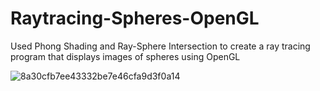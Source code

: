 # Raytracing-Spheres-OpenGL
Used Phong Shading and Ray-Sphere Intersection to create a ray tracing program that displays images of spheres using OpenGL

![8a30cfb7ee43332be7e46cfa9d3f0a14](https://user-images.githubusercontent.com/14001838/39982978-b52f3f84-571b-11e8-9296-963bdcffe606.png)
